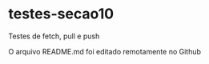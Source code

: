 # testes-secao10
Testes de fetch, pull e push

O arquivo README.md foi editado remotamente no Github
